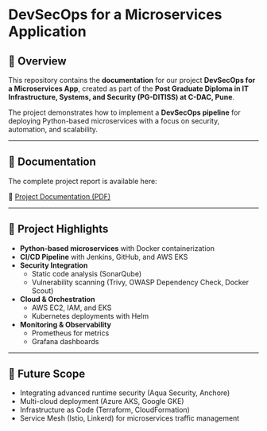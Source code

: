 # DevSecOps for a Microservices Application  

## 📌 Overview  
This repository contains the **documentation** for our project **DevSecOps for a Microservices App**, created as part of the **Post Graduate Diploma in IT Infrastructure, Systems, and Security (PG-DITISS) at C-DAC, Pune**.  

The project demonstrates how to implement a **DevSecOps pipeline** for deploying Python-based microservices with a focus on security, automation, and scalability.  

---

## 📖 Documentation  
The complete project report is available here:  

📄 [Project Documentation (PDF)](./docs/DevSecOps_Documentation.pdf)  

---

## 🚀 Project Highlights  
- **Python-based microservices** with Docker containerization  
- **CI/CD Pipeline** with Jenkins, GitHub, and AWS EKS  
- **Security Integration**  
  - Static code analysis (SonarQube)  
  - Vulnerability scanning (Trivy, OWASP Dependency Check, Docker Scout)  
- **Cloud & Orchestration**  
  - AWS EC2, IAM, and EKS  
  - Kubernetes deployments with Helm  
- **Monitoring & Observability**  
  - Prometheus for metrics  
  - Grafana dashboards  

---

## 🎯 Future Scope  
- Integrating advanced runtime security (Aqua Security, Anchore)  
- Multi-cloud deployment (Azure AKS, Google GKE)  
- Infrastructure as Code (Terraform, CloudFormation)  
- Service Mesh (Istio, Linkerd) for microservices traffic management  



